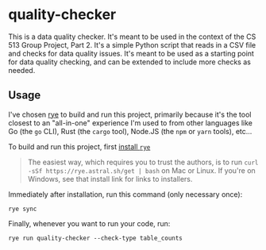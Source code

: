 # quality-checker

This is a data quality checker. It's meant to be used in the context of the CS 513 Group Project, Part 2. It's a simple Python script that reads in a CSV file and checks for data quality issues. It's meant to be used as a starting point for data quality checking, and can be extended to include more checks as needed.

## Usage

I've chosen [rye](https://rye.astral.sh/) to build and run this project, primarily because it's the tool closest to an "all-in-one" experience I'm used to from other languages like Go (the `go` CLI), Rust (the `cargo` tool), Node.JS (the `npm` or `yarn` tools), etc...

To build and run this project, first [install `rye`](https://rye.astral.sh/guide/installation/)

>The easiest way, which requires you to trust the authors, is to run `curl -sSf https://rye.astral.sh/get | bash` on Mac or Linux. If you're on Windows, see that install link for links to installers.

Immediately after installation, run this command (only necessary once):

```shell
rye sync
```

Finally, whenever you want to run your code, run:

```shell
rye run quality-checker --check-type table_counts
```
